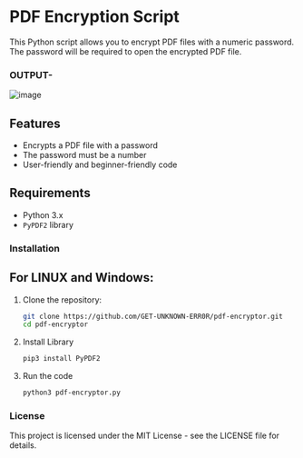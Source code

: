 # PDF Encryption Script
This Python script allows you to encrypt PDF files with a numeric password. The password will be required to open the encrypted PDF file.

### OUTPUT-

![image](encrypt.png)

## Features

- Encrypts a PDF file with a password
- The password must be a number
- User-friendly and beginner-friendly code

## Requirements

- Python 3.x
- `PyPDF2` library

### Installation
## For LINUX and Windows:
1. Clone the repository:
   ```bash
   git clone https://github.com/GET-UNKNOWN-ERR0R/pdf-encryptor.git
   cd pdf-encryptor
   ```
2. Install Library
   ```bash
   pip3 install PyPDF2
   ```
3. Run the code
   ```bash
   python3 pdf-encryptor.py
   ```
### License 
   This project is licensed under the MIT License - see the LICENSE file for details.

